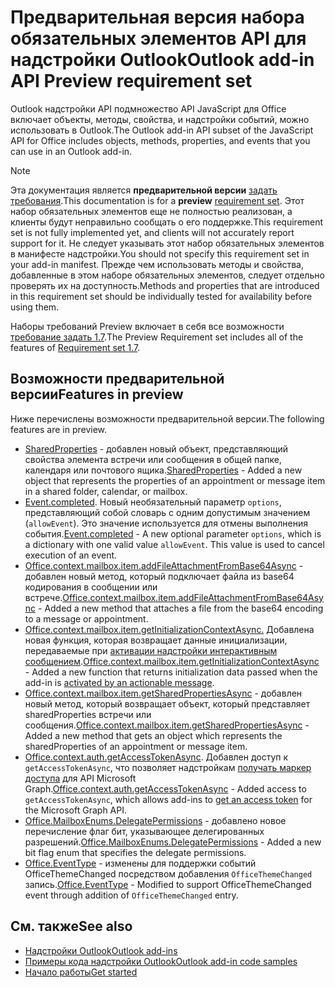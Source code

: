 # <a name="outlook-add-in-api-preview-requirement-set"></a><span data-ttu-id="e8509-101">Предварительная версия набора обязательных элементов API для надстройки Outlook</span><span class="sxs-lookup"><span data-stu-id="e8509-101">Outlook add-in API Preview requirement set</span></span>

<span data-ttu-id="e8509-102">Outlook надстройки API подмножество API JavaScript для Office включает объекты, методы, свойства, и надстройки событий, можно использовать в Outlook.</span><span class="sxs-lookup"><span data-stu-id="e8509-102">The Outlook add-in API subset of the JavaScript API for Office includes objects, methods, properties, and events that you can use in an Outlook add-in.</span></span>

> [!NOTE]
> <span data-ttu-id="e8509-103">Эта документация является **предварительной версии** [задать требования](/javascript/office/requirement-sets/outlook-api-requirement-sets).</span><span class="sxs-lookup"><span data-stu-id="e8509-103">This documentation is for a **preview** [requirement set](/javascript/office/requirement-sets/outlook-api-requirement-sets).</span></span> <span data-ttu-id="e8509-104">Этот набор обязательных элементов еще не полностью реализован, а клиенты будут неправильно сообщать о его поддержке.</span><span class="sxs-lookup"><span data-stu-id="e8509-104">This requirement set is not fully implemented yet, and clients will not accurately report support for it.</span></span> <span data-ttu-id="e8509-105">Не следует указывать этот набор обязательных элементов в манифесте надстройки.</span><span class="sxs-lookup"><span data-stu-id="e8509-105">You should not specify this requirement set in your add-in manifest.</span></span> <span data-ttu-id="e8509-106">Прежде чем использовать методы и свойства, добавленные в этом наборе обязательных элементов, следует отдельно проверять их на доступность.</span><span class="sxs-lookup"><span data-stu-id="e8509-106">Methods and properties that are introduced in this requirement set should be individually tested for availability before using them.</span></span>

<span data-ttu-id="e8509-107">Наборы требований Preview включает в себя все возможности [требование задать 1.7](../requirement-set-1.7/outlook-requirement-set-1.7.md).</span><span class="sxs-lookup"><span data-stu-id="e8509-107">The Preview Requirement set includes all of the features of [Requirement set 1.7](../requirement-set-1.7/outlook-requirement-set-1.7.md).</span></span>

## <a name="features-in-preview"></a><span data-ttu-id="e8509-108">Возможности предварительной версии</span><span class="sxs-lookup"><span data-stu-id="e8509-108">Features in preview</span></span>

<span data-ttu-id="e8509-109">Ниже перечислены возможности предварительной версии.</span><span class="sxs-lookup"><span data-stu-id="e8509-109">The following features are in preview.</span></span>

- <span data-ttu-id="e8509-110">[SharedProperties](/javascript/api/outlook/office.sharedproperties) - добавлен новый объект, представляющий свойства элемента встречи или сообщения в общей папке, календаря или почтового ящика.</span><span class="sxs-lookup"><span data-stu-id="e8509-110">[SharedProperties](/javascript/api/outlook/office.sharedproperties) - Added a new object that represents the properties of an appointment or message item in a shared folder, calendar, or mailbox.</span></span>
- <span data-ttu-id="e8509-p102">[Event.completed](/javascript/api/office/office.addincommands.event#completed-options-). Новый необязательный параметр `options`, представляющий собой словарь с одним допустимым значением (`allowEvent`). Это значение используется для отмены выполнения события.</span><span class="sxs-lookup"><span data-stu-id="e8509-p102">[Event.completed](/javascript/api/office/office.addincommands.event#completed-options-) - A new optional parameter `options`, which is a dictionary with one valid value `allowEvent`. This value is used to cancel execution of an event.</span></span>
- <span data-ttu-id="e8509-113">[Office.context.mailbox.item.addFileAttachmentFromBase64Async](office.context.mailbox.item.md#addfileattachmentfrombase64asyncbase64file-attachmentname-options-callback) - добавлен новый метод, который подключает файла из base64 кодирования в сообщении или встрече.</span><span class="sxs-lookup"><span data-stu-id="e8509-113">[Office.context.mailbox.item.addFileAttachmentFromBase64Async](office.context.mailbox.item.md#addfileattachmentfrombase64asyncbase64file-attachmentname-options-callback) - Added a new method that attaches a file from the base64 encoding to a message or appointment.</span></span>
- <span data-ttu-id="e8509-114">[Office.context.mailbox.item.getInitializationContextAsync.](office.context.mailbox.item.md#getinitializationcontextasyncoptions-callback) Добавлена новая функция, которая возвращает данные инициализации, передаваемые при [активации надстройки интерактивным сообщением](https://docs.microsoft.com/outlook/actionable-messages/invoke-add-in-from-actionable-message).</span><span class="sxs-lookup"><span data-stu-id="e8509-114">[Office.context.mailbox.item.getInitializationContextAsync](office.context.mailbox.item.md#getinitializationcontextasyncoptions-callback) - Added a new function that returns initialization data passed when the add-in is [activated by an actionable message](https://docs.microsoft.com/outlook/actionable-messages/invoke-add-in-from-actionable-message).</span></span>
- <span data-ttu-id="e8509-115">[Office.context.mailbox.item.getSharedPropertiesAsync](office.context.mailbox.item.md#getsharedpropertiesasyncoptions-callback) - добавлен новый метод, который возвращает объект, который представляет sharedProperties встречи или сообщения.</span><span class="sxs-lookup"><span data-stu-id="e8509-115">[Office.context.mailbox.item.getSharedPropertiesAsync](office.context.mailbox.item.md#getsharedpropertiesasyncoptions-callback) - Added a new method that gets an object which represents the sharedProperties of an appointment or message item.</span></span>
- <span data-ttu-id="e8509-116">[Office.context.auth.getAccessTokenAsync](https://docs.microsoft.com/office/dev/add-ins/develop/sso-in-office-add-ins#sso-api-reference). Добавлен доступ к `getAccessTokenAsync`, что позволяет надстройкам [получать маркер доступа](https://docs.microsoft.com/outlook/add-ins/authenticate-a-user-with-an-sso-token) для API Microsoft Graph.</span><span class="sxs-lookup"><span data-stu-id="e8509-116">[Office.context.auth.getAccessTokenAsync](https://docs.microsoft.com/office/dev/add-ins/develop/sso-in-office-add-ins#sso-api-reference) - Added access to `getAccessTokenAsync`, which allows add-ins to [get an access token](https://docs.microsoft.com/outlook/add-ins/authenticate-a-user-with-an-sso-token) for the Microsoft Graph API.</span></span>
- <span data-ttu-id="e8509-117">[Office.MailboxEnums.DelegatePermissions](/javascript/api/outlook/office.mailboxenums.delegatepermissions) - добавлено новое перечисление флаг бит, указывающее делегированных разрешений.</span><span class="sxs-lookup"><span data-stu-id="e8509-117">[Office.MailboxEnums.DelegatePermissions](/javascript/api/outlook/office.mailboxenums.delegatepermissions) - Added a new bit flag enum that specifies the delegate permissions.</span></span>
- <span data-ttu-id="e8509-118">[Office.EventType](/javascript/api/office/office.eventtype) - изменены для поддержки событий OfficeThemeChanged посредством добавления `OfficeThemeChanged` запись.</span><span class="sxs-lookup"><span data-stu-id="e8509-118">[Office.EventType](/javascript/api/office/office.eventtype) - Modified to support OfficeThemeChanged event through addition of `OfficeThemeChanged` entry.</span></span>

## <a name="see-also"></a><span data-ttu-id="e8509-119">См. также</span><span class="sxs-lookup"><span data-stu-id="e8509-119">See also</span></span>

- [<span data-ttu-id="e8509-120">Надстройки Outlook</span><span class="sxs-lookup"><span data-stu-id="e8509-120">Outlook add-ins</span></span>](https://docs.microsoft.com/outlook/add-ins/)
- [<span data-ttu-id="e8509-121">Примеры кода надстройки Outlook</span><span class="sxs-lookup"><span data-stu-id="e8509-121">Outlook add-in code samples</span></span>](https://developer.microsoft.com/outlook/gallery/?filterBy=Outlook,Samples,Add-ins)
- [<span data-ttu-id="e8509-122">Начало работы</span><span class="sxs-lookup"><span data-stu-id="e8509-122">Get started</span></span>](https://docs.microsoft.com/outlook/add-ins/quick-start)